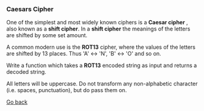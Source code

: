 ### Caesars Cipher

One of the simplest and most widely known ciphers is a **Caesar cipher** , also known as a **shift cipher**. In a **shift cipher** the meanings of the letters are shifted by some set amount.

A common modern use is the **ROT13** cipher, where the values of the letters are shifted by 13 places. Thus 'A' ↔ 'N', 'B' ↔ 'O' and so on.

Write a function which takes a **ROT13** encoded string as input and returns a decoded string.

All letters will be uppercase. Do not transform any non-alphabetic character (i.e. spaces, punctuation), but do pass them on.

[Go back](./README.md)
